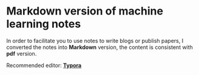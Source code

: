 # Markdown version of machine learning notes

In order to facilitate you to use notes to write blogs or publish papers, I converted the notes into **Markdown** version, the content is consistent with **pdf** version.

Recommended editor: [**Typora**](https://www.typora.io/)
